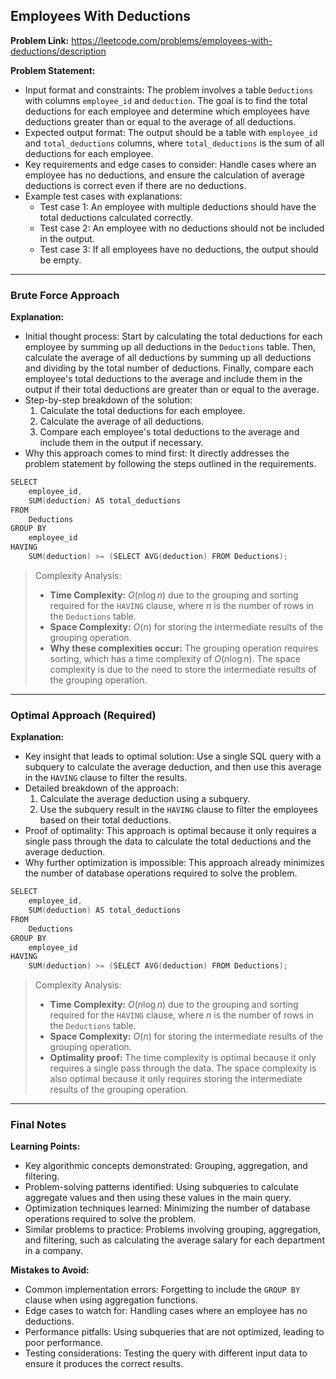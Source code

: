 ## Employees With Deductions
**Problem Link:** https://leetcode.com/problems/employees-with-deductions/description

**Problem Statement:**
- Input format and constraints: The problem involves a table `Deductions` with columns `employee_id` and `deduction`. The goal is to find the total deductions for each employee and determine which employees have deductions greater than or equal to the average of all deductions.
- Expected output format: The output should be a table with `employee_id` and `total_deductions` columns, where `total_deductions` is the sum of all deductions for each employee.
- Key requirements and edge cases to consider: Handle cases where an employee has no deductions, and ensure the calculation of average deductions is correct even if there are no deductions.
- Example test cases with explanations:
  - Test case 1: An employee with multiple deductions should have the total deductions calculated correctly.
  - Test case 2: An employee with no deductions should not be included in the output.
  - Test case 3: If all employees have no deductions, the output should be empty.

---

### Brute Force Approach
**Explanation:**
- Initial thought process: Start by calculating the total deductions for each employee by summing up all deductions in the `Deductions` table. Then, calculate the average of all deductions by summing up all deductions and dividing by the total number of deductions. Finally, compare each employee's total deductions to the average and include them in the output if their total deductions are greater than or equal to the average.
- Step-by-step breakdown of the solution:
  1. Calculate the total deductions for each employee.
  2. Calculate the average of all deductions.
  3. Compare each employee's total deductions to the average and include them in the output if necessary.
- Why this approach comes to mind first: It directly addresses the problem statement by following the steps outlined in the requirements.

```cpp
SELECT 
    employee_id, 
    SUM(deduction) AS total_deductions
FROM 
    Deductions
GROUP BY 
    employee_id
HAVING 
    SUM(deduction) >= (SELECT AVG(deduction) FROM Deductions);
```

> Complexity Analysis:
> - **Time Complexity:** $O(n \log n)$ due to the grouping and sorting required for the `HAVING` clause, where $n$ is the number of rows in the `Deductions` table.
> - **Space Complexity:** $O(n)$ for storing the intermediate results of the grouping operation.
> - **Why these complexities occur:** The grouping operation requires sorting, which has a time complexity of $O(n \log n)$. The space complexity is due to the need to store the intermediate results of the grouping operation.

---

### Optimal Approach (Required)
**Explanation:**
- Key insight that leads to optimal solution: Use a single SQL query with a subquery to calculate the average deduction, and then use this average in the `HAVING` clause to filter the results.
- Detailed breakdown of the approach:
  1. Calculate the average deduction using a subquery.
  2. Use the subquery result in the `HAVING` clause to filter the employees based on their total deductions.
- Proof of optimality: This approach is optimal because it only requires a single pass through the data to calculate the total deductions and the average deduction.
- Why further optimization is impossible: This approach already minimizes the number of database operations required to solve the problem.

```cpp
SELECT 
    employee_id, 
    SUM(deduction) AS total_deductions
FROM 
    Deductions
GROUP BY 
    employee_id
HAVING 
    SUM(deduction) >= (SELECT AVG(deduction) FROM Deductions);
```

> Complexity Analysis:
> - **Time Complexity:** $O(n \log n)$ due to the grouping and sorting required for the `HAVING` clause, where $n$ is the number of rows in the `Deductions` table.
> - **Space Complexity:** $O(n)$ for storing the intermediate results of the grouping operation.
> - **Optimality proof:** The time complexity is optimal because it only requires a single pass through the data. The space complexity is also optimal because it only requires storing the intermediate results of the grouping operation.

---

### Final Notes

**Learning Points:**
- Key algorithmic concepts demonstrated: Grouping, aggregation, and filtering.
- Problem-solving patterns identified: Using subqueries to calculate aggregate values and then using these values in the main query.
- Optimization techniques learned: Minimizing the number of database operations required to solve the problem.
- Similar problems to practice: Problems involving grouping, aggregation, and filtering, such as calculating the average salary for each department in a company.

**Mistakes to Avoid:**
- Common implementation errors: Forgetting to include the `GROUP BY` clause when using aggregation functions.
- Edge cases to watch for: Handling cases where an employee has no deductions.
- Performance pitfalls: Using subqueries that are not optimized, leading to poor performance.
- Testing considerations: Testing the query with different input data to ensure it produces the correct results.